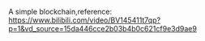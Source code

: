 A simple blockchain,reference: https://www.bilibili.com/video/BV145411t7qp?p=1&vd_source=15da446cce2b03b4b0c621cf9e3d9ae9
